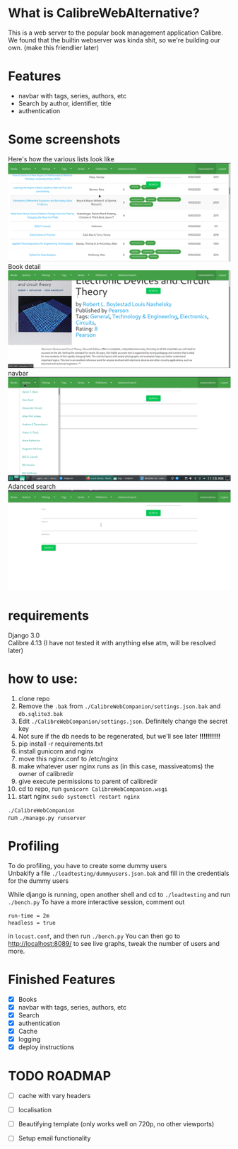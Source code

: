 # What is CalibreWebAlternative? 
This is a web server to the popular book management application Calibre. We found that the builtin webserver was kinda shit, so we're building our own. (make this friendlier later)



# Features

-  navbar with tags, series, authors, etc
-  Search by author, identifier, title
- authentication 


# Some screenshots
Here's how the various lists look like 
![booklist](./screenshots/booklist.png)
Book detail
![bookdetail](./screenshots/bookdetail.png)
navbar
![nav](./screenshots/navbar.png)
Adanced search
![booklist](./screenshots/search.png)
# requirements
Django 3.0  
Calibre 4.13 (I have not tested it with anything else atm, will be resolved later)

# how to use:
1. clone repo
2. Remove the `.bak` from `./CalibreWebCompanion/settings.json.bak`  and `db.sqlite3.bak`
3. Edit `./CalibreWebCompanion/settings.json`. Definitely change the secret key
4. Not sure if the db needs to be regenerated, but we'll see later __!!!!!!!!!!__
5. pip install -r requirements.txt
6. install gunicorn and nginx
7. move this nginx.conf to /etc/nginx
8. make whatever user nginx runs as (in this case, massiveatoms) the owner of calibredir
9. give execute permissions to parent of calibredir
10. cd to repo, run `gunicorn CalibreWebCompanion.wsgi`
11. start nginx `sudo systemctl restart nginx`


 
 
`./CalibreWebCompanion`     
run `./manage.py runserver`    

# Profiling

To do profiling, you have to create some dummy users  
Unbakify a file `./loadtesting/dummyusers.json.bak`  and fill in the credentials for the dummy users  

While django is running, open another shell and cd to `./loadtesting` and run `./bench.py`
To have a more interactive session, 
comment out 
```
run-time = 2m
headless = true
``` 
in `locust.conf`, and then run `./bench.py`
You can then go to [http://localhost:8089/](http://localhost:8089/) to see live graphs, tweak the number of users and more.


# Finished Features

- [x] Books
- [x] navbar with tags, series, authors, etc
- [x] Search
- [x] authentication 
- [x] Cache 
- [x] logging
- [x]  deploy instructions

# TODO ROADMAP
- [ ] cache with vary headers
- [ ] localisation
- [ ] Beautifying template (only works well on 720p, no other viewports)
- [ ]  Setup email functionality




 